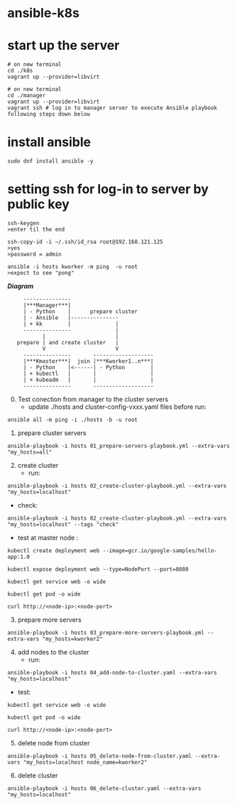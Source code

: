 # ansible-k8s

# start up the server 
```
# on new terminal
cd ./k8s
vagrant up --provider=libvirt
```
```
# on new terminal
cd ./manager
vagrant up --provider=libvirt
vagrant ssh # log in to manager server to execute Ansible playbook following steps down below

```

# install ansible
```
sudo dnf install ansible -y
```

# setting ssh for log-in to server by public key
```
ssh-keygen
>enter til the end

ssh-copy-id -i ~/.ssh/id_rsa root@192.168.121.125
>yes
>password = admin

ansible -i hosts kworker -m ping  -u root
>expect to see "pong"
```

***Diagram***

         ---------------
         |***Manager***|
         | - Python    |      prepare cluster 
         | - Ansible   |---------------
         | + kk        |              |
         ---------------              |
               |                      |
       prepare | and create cluster   |
               V                      V
         ---------------       -------------------
         |***Kmaster***|  join |***Kworker1..n***|
         | - Python    |<------| - Python        |
         | + kubectl   |       |                 |
         | + kubeadm   |       |                 |
         ---------------       -------------------    


0. Test conection from manager to the cluster servers
   - update ./hosts and cluster-config-vxxx.yaml files before run:
```
ansible all -m ping -i ./hosts -b -u root 

```
1. prepare cluster servers 
```
ansible-playbook -i hosts 01_prepare-servers-playbook.yml --extra-vars "my_hosts=all"

```

2. create cluster 
   - run:
```
ansible-playbook -i hosts 02_create-cluster-playbook.yml --extra-vars "my_hosts=localhost"

```
   - check:
```
ansible-playbook -i hosts 02_create-cluster-playbook.yml --extra-vars "my_hosts=localhost" --tags "check"
```
   - test at master node :
```
kubectl create deployment web --image=gcr.io/google-samples/hello-app:1.0

kubectl expose deployment web --type=NodePort --port=8080

kubectl get service web -o wide

kubectl get pod -o wide

curl http://<node-ip>:<node-port>
```


3. prepare more servers 
```
ansible-playbook -i hosts 03_prepare-more-servers-playbook.yml --extra-vars "my_hosts=kworker2"

```

4. add nodes to the cluster 
   - run:
```
ansible-playbook -i hosts 04_add-node-to-cluster.yaml --extra-vars "my_hosts=localhost"

```
   - test:
```
kubectl get service web -o wide

kubectl get pod -o wide

curl http://<node-ip>:<node-port>
```

5. delete node from cluster 
```
ansible-playbook -i hosts 05_delete-node-from-cluster.yaml --extra-vars "my_hosts=localhost node_name=kworker2"
```

6. delete cluster 
```
ansible-playbook -i hosts 06_delete-cluster.yaml --extra-vars "my_hosts=localhost"

```
